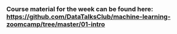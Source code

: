 ### Course material for the week can be found here: https://github.com/DataTalksClub/machine-learning-zoomcamp/tree/master/01-intro

